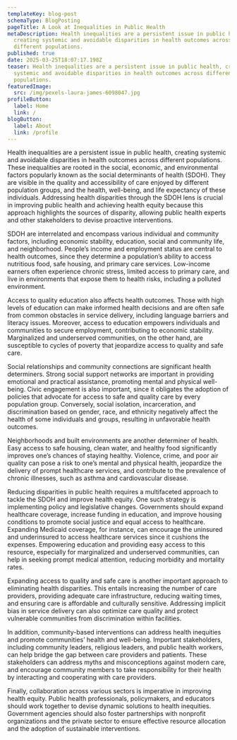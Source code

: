 ```yaml
---
templateKey: blog-post
schemaType: BlogPosting
pageTitle: A Look at Inequalities in Public Health
metaDescription: Health inequalities are a persistent issue in public health,
  creating systemic and avoidable disparities in health outcomes across
  different populations.
published: true
date: 2025-03-25T18:07:17.198Z
teaser: Health inequalities are a persistent issue in public health, creating
  systemic and avoidable disparities in health outcomes across different
  populations.
featuredImage:
  src: /img/pexels-laura-james-6098047.jpg
profileButton:
  label: Home
  link: /
blogButton:
  label: About
  link: /profile
---
```

Health inequalities are a persistent issue in public health, creating systemic and avoidable disparities in health outcomes across different populations. These inequalities are rooted in the social, economic, and environmental factors popularly known as the social determinants of health (SDOH). They are visible in the quality and accessibility of care enjoyed by different population groups, and the health, well-being, and life expectancy of these individuals. Addressing health disparities through the SDOH lens is crucial in improving public health and achieving health equity because this approach highlights the sources of disparity, allowing public health experts and other stakeholders to devise proactive interventions.

SDOH are interrelated and encompass various individual and community factors, including economic stability, education, social and community life, and neighborhood. People’s income and employment status are central to health outcomes, since they determine a population’s ability to access nutritious food, safe housing, and primary care services. Low-income earners often experience chronic stress, limited access to primary care, and live in environments that expose them to health risks, including a polluted environment.

Access to quality education also affects health outcomes. Those with high levels of education can make informed health decisions and are often safe from common obstacles in service delivery, including language barriers and literacy issues. Moreover, access to education empowers individuals and communities to secure employment, contributing to economic stability. Marginalized and underserved communities, on the other hand, are susceptible to cycles of poverty that jeopardize access to quality and safe care.

Social relationships and community connections are significant health determiners. Strong social support networks are important in providing emotional and practical assistance, promoting mental and physical well-being. Civic engagement is also important, since it obligates the adoption of policies that advocate for access to safe and quality care by every population group. Conversely, social isolation, incarceration, and discrimination based on gender, race, and ethnicity negatively affect the health of some individuals and groups, resulting in unfavorable health outcomes.

Neighborhoods and built environments are another determiner of health. Easy access to safe housing, clean water, and healthy food significantly improves one’s chances of staying healthy. Violence, crime, and poor air quality can pose a risk to one’s mental and physical health, jeopardize the delivery of prompt healthcare services, and contribute to the prevalence of chronic illnesses, such as asthma and cardiovascular disease.

Reducing disparities in public health requires a multifaceted approach to tackle the SDOH and improve health equity. One such strategy is implementing policy and legislative changes. Governments should expand healthcare coverage, increase funding in education, and improve housing conditions to promote social justice and equal access to healthcare. Expanding Medicaid coverage, for instance, can encourage the uninsured and underinsured to access healthcare services since it cushions the expenses. Empowering education and providing easy access to this resource, especially for marginalized and underserved communities, can help in seeking prompt medical attention, reducing morbidity and mortality rates.

Expanding access to quality and safe care is another important approach to eliminating health disparities. This entails increasing the number of care providers, providing adequate care infrastructure, reducing waiting times, and ensuring care is affordable and culturally sensitive. Addressing implicit bias in service delivery can also optimize care quality and protect vulnerable communities from discrimination within facilities.

In addition, community-based interventions can address health inequities and promote communities’ health and well-being. Important stakeholders, including community leaders, religious leaders, and public health workers, can help bridge the gap between care providers and patients. These stakeholders can address myths and misconceptions against modern care, and encourage community members to take responsibility for their health by interacting and cooperating with care providers.

Finally, collaboration across various sectors is imperative in improving health equity. Public health professionals, policymakers, and educators should work together to devise dynamic solutions to health inequities. Government agencies should also foster partnerships with nonprofit organizations and the private sector to ensure effective resource allocation and the adoption of sustainable interventions.